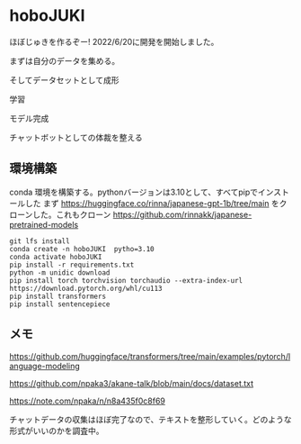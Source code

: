 # hoboJUKI
ほぼじゅきを作るぞー! 2022/6/20に開発を開始しました。

まずは自分のデータを集める。

そしてデータセットとして成形

学習

モデル完成

チャットボットとしての体裁を整える

## 環境構築
conda 環境を構築する。pythonバージョンは3.10として、すべてpipでインストールした
まず https://huggingface.co/rinna/japanese-gpt-1b/tree/main をクローンした。これもクローン https://github.com/rinnakk/japanese-pretrained-models 
```
git lfs install
conda create -n hoboJUKI  pytho=3.10
conda activate hoboJUKI
pip install -r requirements.txt
python -m unidic download
pip install torch torchvision torchaudio --extra-index-url https://download.pytorch.org/whl/cu113
pip install transformers
pip install sentencepiece
```
## メモ
https://github.com/huggingface/transformers/tree/main/examples/pytorch/language-modeling

https://github.com/npaka3/akane-talk/blob/main/docs/dataset.txt

https://note.com/npaka/n/n8a435f0c8f69

チャットデータの収集はほぼ完了なので、テキストを整形していく。どのような形式がいいのかを調査中。